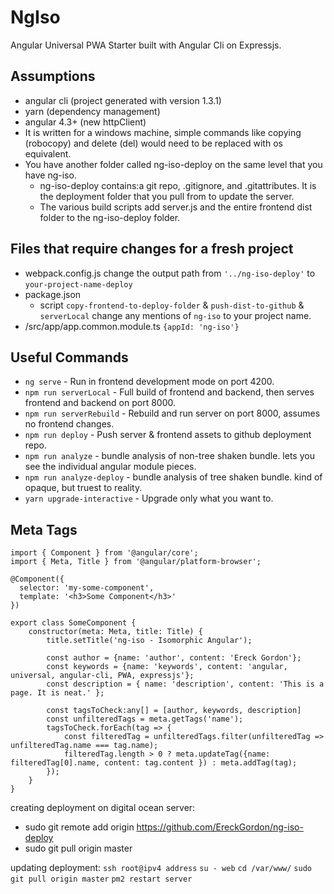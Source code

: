 # NgIso
Angular Universal PWA Starter built with Angular Cli on Expressjs.

## Assumptions
- angular cli (project generated with version 1.3.1)
- yarn (dependency management)
- angular 4.3+ (new httpClient)
- It is written for a windows machine, simple commands like copying (robocopy) and delete (del) would need to be replaced with os equivalent.
- You have another folder called ng-iso-deploy on the same level that you have ng-iso.
	- ng-iso-deploy contains:a git repo, .gitignore, and .gitattributes. It is the deployment folder that you pull from to update the server.
	- The various build scripts add server.js and the entire frontend dist folder to the ng-iso-deploy folder.

## Files that require changes for a fresh project
- webpack.config.js change the output path from `'../ng-iso-deploy'` to `your-project-name-deploy`
- package.json
	- script `copy-frontend-to-deploy-folder` & `push-dist-to-github` & `serverLocal` change any mentions of `ng-iso` to your project name.
- /src/app/app.common.module.ts `{appId: 'ng-iso'}`

## Useful Commands
- `ng serve` - Run in frontend development mode on port 4200.
- `npm run serverLocal` - Full build of frontend and backend, then serves frontend and backend on port 8000.
- `npm run serverRebuild` - Rebuild and run server on port 8000, assumes no frontend changes.
- `npm run deploy` - Push server & frontend assets to github deployment repo.
- `npm run analyze` - bundle analysis of non-tree shaken bundle. lets you see the individual angular module pieces.
- `npm run analyze-deploy` - bundle analysis of tree shaken bundle. kind of opaque, but truest to reality.
- `yarn upgrade-interactive` - Upgrade only what you want to.

## Meta Tags

```
import { Component } from '@angular/core';
import { Meta, Title } from '@angular/platform-browser';

@Component({
  selector: 'my-some-component',
  template: '<h3>Some Component</h3>'
})

export class SomeComponent {
    constructor(meta: Meta, title: Title) {
	    title.setTitle('ng-iso - Isomorphic Angular');

	    const author = {name: 'author', content: 'Ereck Gordon'};
	    const keywords = {name: 'keywords', content: 'angular, universal, angular-cli, PWA, expressjs'};
	    const description = { name: 'description', content: 'This is a page. It is neat.' };

	    const tagsToCheck:any[] = [author, keywords, description]
	    const unfilteredTags = meta.getTags('name');
	    tagsToCheck.forEach(tag => {	    	
	    	const filteredTag = unfilteredTags.filter(unfilteredTag => unfilteredTag.name === tag.name);
	    	filteredTag.length > 0 ? meta.updateTag({name: filteredTag[0].name, content: tag.content }) : meta.addTag(tag);
	    });
    }	
}
```

creating deployment on digital ocean server:

- sudo git remote add origin https://github.com/EreckGordon/ng-iso-deploy
- sudo git pull origin master

updating deployment:
`ssh root@ipv4 address`
`su - web`
`cd /var/www/`
`sudo git pull origin master`
`pm2 restart server`
